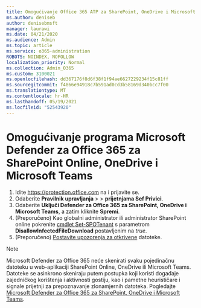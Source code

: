 ```yaml
---
title: Omogućivanje Office 365 ATP za SharePoint, OneDrive i Microsoft Teams
ms.author: deniseb
author: denisebmsft
manager: laurawi
ms.date: 04/21/2020
ms.audience: Admin
ms.topic: article
ms.service: o365-administration
ROBOTS: NOINDEX, NOFOLLOW
localization_priority: Normal
ms.collection: Admin_O365
ms.custom: 3100021
ms.openlocfilehash: dd367176f8d6f38f1f94ae6627229234f15c81ff
ms.sourcegitcommit: f4866e94918c7b591ad0cd3b58169d340bcc7f00
ms.translationtype: MT
ms.contentlocale: hr-HR
ms.lasthandoff: 05/19/2021
ms.locfileid: "52543920"
---
```

# <a name="enable-microsoft-defender-for-office-365-for-sharepoint-online-onedrive-and-microsoft-teams"></a>Omogućivanje programa Microsoft Defender za Office 365 za SharePoint Online, OneDrive i Microsoft Teams

1. Idite https://protection.office.com na i prijavite se.
2. Odaberite **Pravilnik upravljanja**  >    >  **prijetnjama Sef Privici**.
3. Odaberite **Uključi Defender za Office 365 za SharePoint, OneDrive i Microsoft Teams**, a zatim kliknite **Spremi**.
4. (Preporučeno) Kao globalni administrator ili administrator SharePoint online pokrenite [cmdlet Set-SPOTenant](/powershell/module/sharepoint-online/Set-SPOTenant?view=sharepoint-ps) s parametrom **DisallowInfectedFileDownload** postavljenim na *true*.
5. (Preporučeno) [Postavite upozorenja za otkrivene](/microsoft-365/security/office-365-security/turn-on-atp-for-spo-odb-and-teams#set-up-alerts-for-detected-files) datoteke.

> [!NOTE]
> Microsoft Defender za Office 365 neće skenirati svaku pojedinačnu datoteku u web-aplikaciji SharePoint Online, OneDrive ili Microsoft Teams. Datoteke se asinkrono skeniraju putem postupka koji koristi događaje zajedničkog korištenja i aktivnosti gostiju, kao i pametne heurističare i signale prijetnji za prepoznavanje zlonamjernih datoteka. Pogledajte [Microsoft Defender za Office 365 za SharePoint, OneDrive i Microsoft Teams](/microsoft-365/security/office-365-security/atp-for-spo-odb-and-teams).